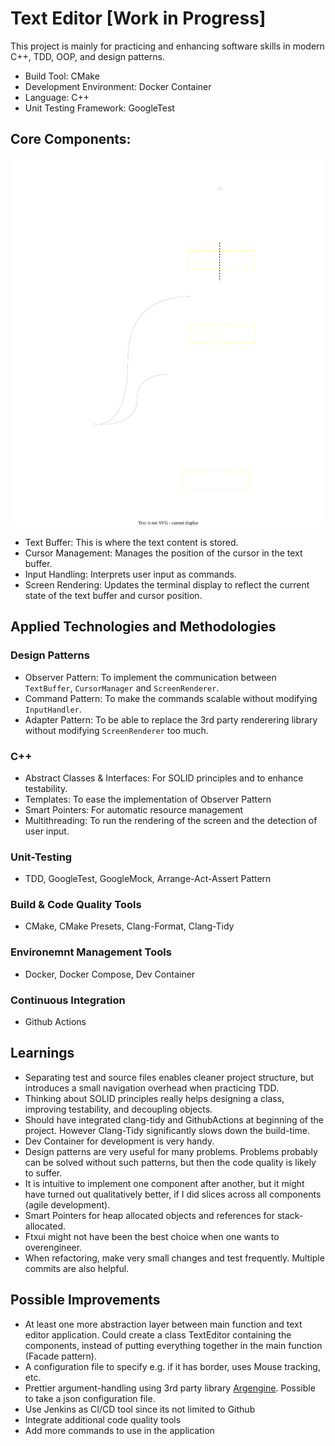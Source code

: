 # Text Editor [Work in Progress]
This project is mainly for practicing and enhancing software skills in modern C++, TDD, OOP, and design patterns.
- Build Tool: CMake
- Development Environment: Docker Container
- Language: C++
- Unit Testing Framework: GoogleTest

## Core Components:
![](Structure.drawio.svg)
- Text Buffer: This is where the text content is stored.
- Cursor Management: Manages the position of the cursor in the text buffer.
- Input Handling: Interprets user input as commands.
- Screen Rendering: Updates the terminal display to reflect the current state of the text buffer and cursor position.

## Applied Technologies and Methodologies
### Design Patterns
- Observer Pattern: To implement the communication between `TextBuffer`, `CursorManager` and `ScreenRenderer`.
- Command Pattern: To make the commands scalable without modifying `InputHandler`.
- Adapter Pattern: To be able to replace the 3rd party renderering library without modifying `ScreenRenderer` too much.
### C++
- Abstract Classes & Interfaces: For SOLID principles and to enhance testability.
- Templates: To ease the implementation of Observer Pattern
- Smart Pointers: For automatic resource management
- Multithreading: To run the rendering of the screen and the detection of user input.
### Unit-Testing
- TDD, GoogleTest, GoogleMock, Arrange-Act-Assert Pattern
### Build & Code Quality Tools
- CMake, CMake Presets, Clang-Format, Clang-Tidy
### Environemnt Management Tools
- Docker, Docker Compose, Dev Container
### Continuous Integration
- Github Actions

## Learnings
- Separating test and source files enables cleaner project structure, but introduces a small navigation overhead when practicing TDD.
- Thinking about SOLID principles really helps designing a class, improving testability, and decoupling objects.
- Should have integrated clang-tidy and GithubActions at beginning of the project. However Clang-Tidy significantly slows down the build-time.
- Dev Container for development is very handy.
- Design patterns are very useful for many problems. Problems probably can be solved without such patterns, but then the code quality is likely to suffer.
- It is intuitive to implement one component after another, but it might have turned out qualitatively better, if I did slices across all components (agile development).
- Smart Pointers for heap allocated objects and references for stack-allocated.
- Ftxui might not have been the best choice when one wants to overengineer.
- When refactoring, make very small changes and test frequently. Multiple commits are also helpful.

## Possible Improvements
- At least one more abstraction layer between main function and text editor application. Could create a class TextEditor containing the components, instead of putting everything together in the main function (Facade pattern).
- A configuration file to specify e.g. if it has border, uses Mouse tracking, etc.
- Prettier argument-handling using 3rd party library [Argengine](https://github.com/juzzlin/Argengine). Possible to take a json configuration file.
- Use Jenkins as CI/CD tool since its not limited to Github
- Integrate additional code quality tools
- Add more commands to use in the application
